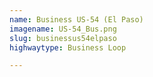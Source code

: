 ```yaml
---
name: Business US-54 (El Paso)
imagename: US-54_Bus.png
slug: businessus54elpaso
highwaytype: Business Loop

---
```

